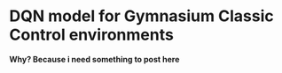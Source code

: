 # DQN model for Gymnasium Classic Control environments

**Why? Because i need something to post here**


